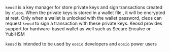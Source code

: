 <!---What is keosd. What is its goal and scope--->
`keosd` is a key manager for store private keys and sign transactions created by `cleos`. When the private keys is stored in a wallet file , it will be encrypted at rest. Only when a wallet is unlocked with the wallet password, cleos can request `keosd` to sign a transaction with these private keys. Keosd provides support for hardware-based wallet as well such as Secure Encalve or YubiHSM

`keosd` is intended to be used by `eosio` developers and `eosio` power users